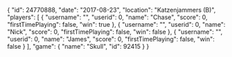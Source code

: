 {
  "id": 24770888,
  "date": "2017-08-23",
  "location": "Katzenjammers (B)",
  "players": [
    {
      "username": "",
      "userid": 0,
      "name": "Chase",
      "score": 0,
      "firstTimePlaying": false,
      "win": true
    },
    {
      "username": "",
      "userid": 0,
      "name": "Nick",
      "score": 0,
      "firstTimePlaying": false,
      "win": false
    },
    {
      "username": "",
      "userid": 0,
      "name": "James",
      "score": 0,
      "firstTimePlaying": false,
      "win": false
    }
  ],
  "game": {
    "name": "Skull",
    "id": 92415
  }
}
